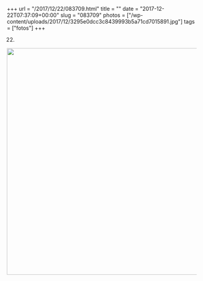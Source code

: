 +++
url = "/2017/12/22/083709.html"
title = ""
date = "2017-12-22T07:37:09+00:00"
slug = "083709"
photos = ["/wp-content/uploads/2017/12/3295e0dcc3c8439993b5a71cd7015891.jpg"]
tags = ["fotos"]
+++

22.

<img src="/wp-content/uploads/2017/12/3295e0dcc3c8439993b5a71cd7015891.jpg" width="600" height="600" />
